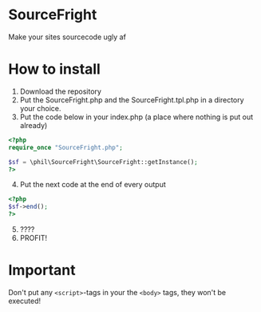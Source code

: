 # SourceFright
Make your sites sourcecode ugly af

# How to install
1. Download the repository
2. Put the SourceFright.php and the SourceFright.tpl.php in a directory your choice.
3. Put the code below in your index.php (a place where nothing is put out already)
```php
<?php
require_once "SourceFright.php";

$sf = \phil\SourceFright\SourceFright::getInstance();
?>
```
4. Put the next code at the end of every output 
```php
<?php
$sf->end();
?>
```
5. ????
6. PROFIT!

# Important
Don't put any ```<script>```-tags in your the ```<body>``` tags, they won't be executed!
